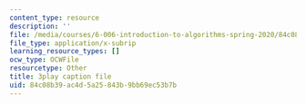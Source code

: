```yaml
---
content_type: resource
description: ''
file: /media/courses/6-006-introduction-to-algorithms-spring-2020/84c08b39ac4d5a25843b9bb69ec53b7b_wEKFGdo4Sck.vtt
file_type: application/x-subrip
learning_resource_types: []
ocw_type: OCWFile
resourcetype: Other
title: 3play caption file
uid: 84c08b39-ac4d-5a25-843b-9bb69ec53b7b
---
```

